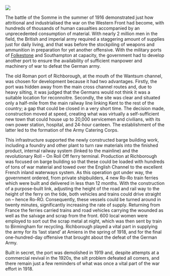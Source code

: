 <a href="https://www.kent-maps.online"><img src="https://kent-map.github.io/mdpress/juncture/ve-button.png"></a>
<param ve-config title="Richborough: the Secret Port" author="Martin Watts" layout="vtl" 
banner="https://raw.githubusercontent.com/kent-map/images/main/banners/20c.jpg">

<param ve-entity eid="Q26163" aliases="Sandwich">
<param ve-entity eid="Q2607619" aliases="Richborough">

The battle of the Somme in the summer of 1916 demonstrated just how attritional and industrialised the war on the Western Front had become, with hundreds of thousands of human casualties accompanied by an unprecedented consumption of material. With nearly 2 million men in the field, the British and imperial army required a staggering amount of supplies just for daily living, and that was before the stockpiling of weapons and ammunition in preparation for yet another offensive. With the military ports of [Folkestone]( 20c-folkestone-ww1) and Southampton at capacity, the government had to develop another port to ensure the availability of sufficient manpower and machinery of war to defeat the German army.
<param ve-image url="https://raw.githubusercontent.com/kent-map/images/main/20c/Richborough_Ferry_1916-19_PC19-077.jpg" label="Richborough Ferry 1916-1919">

The old Roman port of Richborough, at the mouth of the Wantsum channel, was chosen for development because it had two advantages. Firstly, the port was hidden away from the main cross channel routes and, due to heavy silting, it was judged that the Germans would not think it was a suitable location for reconnoitre. Secondly, the site was clear and situated only a half-mile from the main railway line linking Kent to the rest of the country; a gap that could be closed in a very short time. The decision made, construction moved at speed, creating what was virtually a self-sufficient new town that could house up to 20,000 servicemen and civilians, with its own power station, hospital, and 24-hour canteen. The establishment of the latter led to the formation of the Army Catering Corps. 
<param ve-image url="https://stor.artstor.org/stor/2dbb351f-a888-41cd-87ef-eba4780a11c9" label="Wantsum Channel near the railway lines" attribution="Lisa Hawkins">

This infrastructure supported the newly constructed barge building work, including a foundry and other plant to turn raw materials into the finished product, internal railway system (linked to the mainline) and the revolutionary Roll – On Roll Off ferry terminal. Production at Richborough was focused on barge building so that these could be loaded with hundreds of tons of war material and towed over the English Channel to the excellent French inland waterways system. As this operation got under way, the government ordered, from private shipbuilders, 4 new Ro-Ro train ferries which were built and delivered in less than 12 months. With the construction of a purpose-built link, adjusting the height of the road and rail way to the height of the ferry on the tide, both vehicles and trains could drive straight on – hence Ro-RO.  Consequently, these vessels could be turned around in twenty minutes, significantly increasing the rate of supply. Returning from France the ferries carried trains and road vehicles carrying the wounded as well as the salvage and scrap from the front. 600 local women were employed to sort out the scrap metal at night, which was then sent by train to Birmingham for recycling.  Richborough played a vital part in supplying the army for its ‘last stand’ at Amiens in the spring of 1918, and for the final one-hundred-day offensive that brought about the defeat of the German Army.
<param ve-image url="https://raw.githubusercontent.com/kent-map/images/main/20c/Unloading_Train_Ferry_1919.jpg" label="Richborough Ferry 1916-19">

Built in secret, the port was demolished in 1919 and, despite attempts at a commercial revival in the 1920s, the silt problem defeated all comers, and there remain just a few reminders of what was once a vital part of the war effort in 1918.
<param ve-image url="https://upload.wikimedia.org/wikipedia/commons/2/2a/Richborough%2C_1917._A_Cross-channel_Ferry_by_John_Lavery.jpg" label="Richborough, 1917. A Cross-channel Ferry by John Lavery" attribution="John Lavery, Imperial War Museum, Public domain, via Wikimedia Commons">
